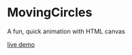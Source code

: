 # MovingCircles
A fun, quick animation with HTML canvas

[live demo](https://miggs125.github.io/ParticleSystems/)
